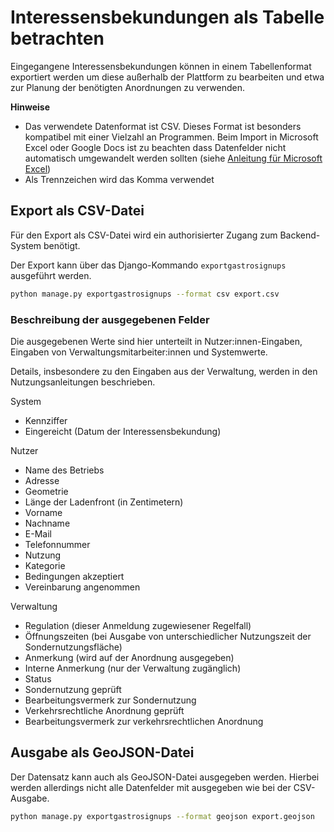 # Interessensbekundungen als Tabelle betrachten

Eingegangene Interessensbekundungen können in einem Tabellenformat exportiert
werden um diese außerhalb der Plattform zu bearbeiten und etwa zur Planung
der benötigten Anordnungen zu verwenden.

**Hinweise**

- Das verwendete Datenformat ist CSV. Dieses Format ist besonders kompatibel mit einer Vielzahl an Programmen. Beim Import in Microsoft Excel oder Google Docs ist
  zu beachten dass Datenfelder nicht automatisch umgewandelt werden sollten (siehe [Anleitung für Microsoft Excel](https://support.microsoft.com/de-de/office/text-import-assistent-c5b02af6-fda1-4440-899f-f78bafe41857))
- Als Trennzeichen wird das Komma verwendet

## Export als CSV-Datei

Für den Export als CSV-Datei wird ein authorisierter Zugang zum Backend-System benötigt.

Der Export kann über das Django-Kommando `exportgastrosignups` ausgeführt werden.

```bash
python manage.py exportgastrosignups --format csv export.csv
```

### Beschreibung der ausgegebenen Felder

Die ausgegebenen Werte sind hier unterteilt in Nutzer:innen-Eingaben, Eingaben von Verwaltungsmitarbeiter:innen und Systemwerte.

Details, insbesondere zu den Eingaben aus der Verwaltung, werden in den Nutzungsanleitungen beschrieben.

System

- Kennziffer
- Eingereicht (Datum der Interessensbekundung)

Nutzer

- Name des Betriebs
- Adresse
- Geometrie
- Länge der Ladenfront (in Zentimetern)
- Vorname
- Nachname
- E-Mail
- Telefonnummer
- Nutzung
- Kategorie
- Bedingungen akzeptiert
- Vereinbarung angenommen

Verwaltung

- Regulation (dieser Anmeldung zugewiesener Regelfall)
- Öffnungszeiten (bei Ausgabe von unterschiedlicher Nutzungszeit der Sondernutzungsfläche)
- Anmerkung (wird auf der Anordnung ausgegeben)
- Interne Anmerkung (nur der Verwaltung zugänglich)
- Status
- Sondernutzung geprüft
- Bearbeitungsvermerk zur Sondernutzung
- Verkehrsrechtliche Anordnung geprüft
- Bearbeitungsvermerk zur verkehrsrechtlichen Anordnung

## Ausgabe als GeoJSON-Datei

Der Datensatz kann auch als GeoJSON-Datei ausgegeben werden. Hierbei werden allerdings nicht alle Datenfelder mit ausgegeben wie bei der CSV-Ausgabe.

```bash
python manage.py exportgastrosignups --format geojson export.geojson
```
